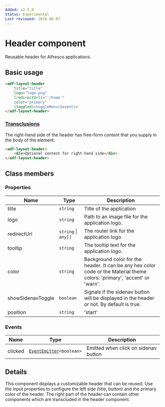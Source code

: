 ```yaml
---
Added: v2.5.0
Status: Experimental
Last reviewed: 2018-08-07
---
```


# Header component 

Reusable header for Alfresco applications.

## Basic usage

```html
<adf-layout-header 
    title="title" 
    logo="logo.png" 
    [redirectUrl]="'/home'"
    color="primary"
    (toggled)=toggleMenu($event)>
</adf-layout-header>
```

### [Transclusions](../user-guide/transclusion.md)

The right-hand side of the header has free-form content that you supply in the
body of the element:

```html
<adf-layout-header>
    <div>Optional content for right-hand side</div>
</adf-layout-header>
```


## Class members

### Properties

| Name | Type | Description |
| -- | -- | -- |
| title | `string` |  Title of the application
| logo | `string` | Path to an image file for the application logo.
| redirectUrl | `string` \| `any[]` | The router link for the application logo.
| tooltip | `string` | The tooltip text for the application logo.
| color | `string` | Background color for the header. It can be any hex color code or the Material theme colors: 'primary', 'accent' or 'warn'.
| showSidenavToggle | `boolean` | Signals if the sidenav button will be displayed in the header or not. By default is true.
| position | `string` | 'start' | The side that the drawer is attached to 'start' or 'end' page |

### Events

| Name | Type | Description |
| -- | -- | -- |
| clicked | [`EventEmitter`](https://angular.io/api/core/EventEmitter)`<boolean>` | Emitted when click on sidenav button

## Details

This component displays a customizable header that can be reused. Use the input properties to
configure the left side (title, button) and the primary color of the header. The right part of the
header can contain other components which are transcluded in the header component. 
